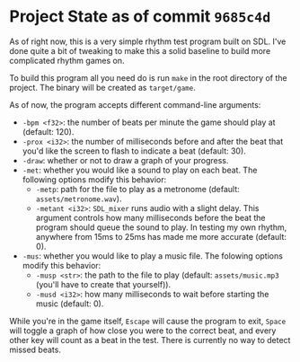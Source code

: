 # Project State as of commit ``9685c4d``

As of right now, this is a very simple rhythm test program built on SDL.
I've done quite a bit of tweaking to make this a solid baseline to build
more complicated rhythm games on.

To build this program all you need do is run `make` in the root
directory of the project. The binary will be created as `target/game`.

As of now, the program accepts different command-line arguments:
* `-bpm <f32>`: the number of beats per minute the game should play at
  (default: 120).
* `-prox <i32>`: the number of milliseconds before and after the beat
  that you'd like the screen to flash to indicate a beat (default: 30).
* `-draw`: whether or not to draw a graph of your progress.
* `-met`: whether you would like a sound to play on each beat. The
  following options modify this behavior:
  * `-metp`: path for the file to play as a metronome (default:
    `assets/metronome.wav`).
  * `-metant <i32>`: `SDL_mixer` runs audio with a slight delay. This
    argument controls how many milliseconds before the beat the program
    should queue the sound to play. In testing my own rhythm, anywhere
    from 15ms to 25ms has made me more accurate (default: 0). 
* `-mus`: whether you would like to play a music file. The folowing
  options modify this behavior:
  * `-musp <str>`: the path to the file to play (default:
    `assets/music.mp3` (you'll have to create that yourself)).
  * `-musd <i32>`: how many milliseconds to wait before starting the
    music (default: 0).

While you're in the game itself, `Escape` will cause the program to
exit, `Space` will toggle a graph of how close you were to the correct
beat, and every other key will count as a beat in the test. There is
currently no way to detect missed beats.
